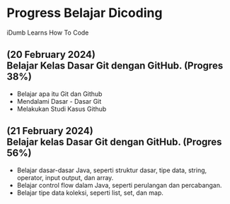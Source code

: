 # Progress Belajar Dicoding
iDumb Learns How To Code

(20 February 2024)<br>
Belajar Kelas Dasar Git dengan GitHub. (Progres 38%)
--
* Belajar apa itu Git dan Github
* Mendalami Dasar - Dasar Git
* Melakukan Studi Kasus Github
  
(21 February 2024)<br>
Belajar kelas Dasar Git dengan GitHub. (Progres 56%)
--
* Belajar dasar-dasar Java, seperti struktur dasar, tipe data, string, operator, input output, dan array.
* Belajar control flow dalam Java, seperti perulangan dan percabangan.
* Belajar tipe data koleksi, seperti list, set, dan map.
